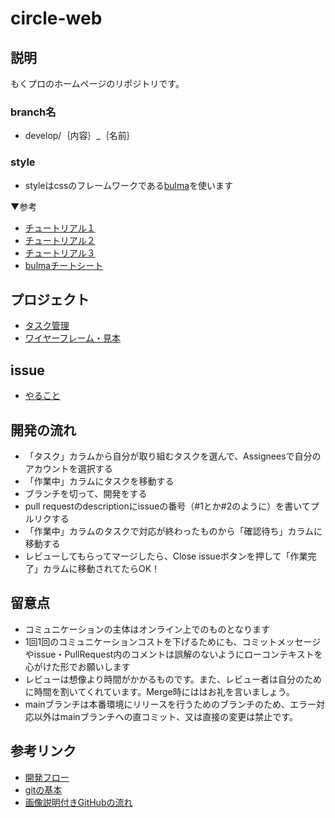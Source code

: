 # circle-web


## 説明 

もくプロのホームページのリポジトリです。

### branch名

- develop/｛内容｝_｛名前｝

### style

- styleはcssのフレームワークである[bulma](https://bulma.io/documentation/)を使います

▼参考
- [チュートリアル１](https://qiita.com/ochiochi/items/de1afd2d3fc8f6d3ea55)
- [チュートリアル２](https://qiita.com/ochiochi/items/19a4ac858483af9295b8)
- [チュートリアル３](https://qiita.com/ochiochi/items/23f96b5164686e8d62c1)
- [bulmaチートシート](https://segakuin.com/css/bulma/)


## プロジェクト

- [タスク管理](https://github.com/mokupuro/circle-web/projects/1)
- [ワイヤーフレーム・見本](https://cacoo.com/diagrams/dsKHZJ42zUawZPGo/7BD5E)

## issue

- [やること](https://github.com/mokupuro/circle-web/issues)

## 開発の流れ

- 「タスク」カラムから自分が取り組むタスクを選んで、Assigneesで自分のアカウントを選択する
- 「作業中」カラムにタスクを移動する
- ブランチを切って、開発をする
- pull requestのdescriptionにissueの番号（#1とか#2のように）を書いてプルリクする
- 「作業中」カラムのタスクで対応が終わったものから「確認待ち」カラムに移動する
- レビューしてもらってマージしたら、Close issueボタンを押して「作業完了」カラムに移動されてたらOK！

## 留意点

- コミュニケーションの主体はオンライン上でのものとなります
- 1回1回のコミュニケーションコストを下げるためにも、コミットメッセージやissue・PullRequest内のコメントは誤解のないようにローコンテキストを心がけた形でお願いします
- レビューは想像より時間がかかるものです。また、レビュー者は自分のために時間を割いてくれています。Merge時にははお礼を言いましょう。
- mainブランチは本番環境にリリースを行うためのブランチのため、エラー対応以外はmainブランチへの直コミット、又は直接の変更は禁止です。

## 参考リンク

- [開発フロー](https://qiita.com/gumimin/items/63dcb36d4730213bd63a#issue)
- [gitの基本](https://github.com/hironomiu/Git-GitHub-Training/blob/master/training.md)
- [画像説明付きGitHubの流れ](https://github.com/hironomiu/Git-GitHub-Training/blob/master/additional.md)
